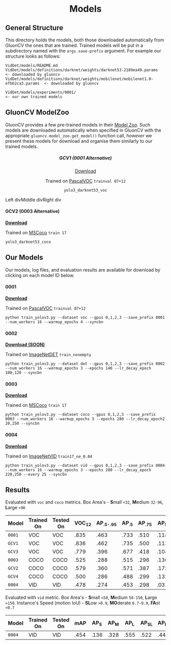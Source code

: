 <h1 align='center'>Models</h1>

## General Structure

This directory holds the models, both those downloaded automatically
from GluonCV the ones that are trained. Trained models will be put in a
subdirectory named with the `args.save-prefix` argument. For example
our structure looks as follows:


```
VidDet/models/README.md
VidDet/models/definitions/darknet/weights/darknet53-2189ea49.params               <- downloaded by gluoncv
VidDet/models/definitions/darknet/weights/mobilenet/mobilenet1.0-efbb2ca3.params  <- downloaded by gluoncv

VidDet/models/experiments/0001/                                                   <- our own trained models

```

## GluonCV ModelZoo
GluonCV provides a few pre-trained models in their
[Model Zoo](https://gluon-cv.mxnet.io/model_zoo/detection.html). Such
models are downloaded automatically when specified in GluonCV with the
appropriate `gluoncv.model_zoo.get_model()` function call, *however*
we present these models for download and organise them similarly to
our trained models.

<div align=center>
<h5>GCV1 (0001 Alternative)</h5> <a href="http://hf.id.au/models/VidDet/GCV1.tar.gz">Download</a>

Trained on [PascalVOC](http://host.robots.ox.ac.uk/pascal/VOC/voc2012/index.html#devkit) `trainval 07+12`

`yolo3_darknet53_voc`
</div>

<div style="display: flex; flex: 1;">
  <div>Left div</div>
  <div>Middle div</div>  
  <div>Right div</div>
</div>

#### GCV2 (0003 Alternative)
[**Download**](http://hf.id.au/models/VidDet/GCV2.tar.gz)

Trained on [MSCoco](http://cocodataset.org/#download) `train 17`

`yolo3_darknet53_coco`


## Our Models
Our models, log files, and evaluation results are available for download
by clicking on each model ID below.

#### 0001
[**Download**](http://hf.id.au/models/VidDet/0001.tar.gz)

Trained on [PascalVOC](http://host.robots.ox.ac.uk/pascal/VOC/voc2012/index.html#devkit) `trainval 07+12`

```
python train_yolov3.py --dataset voc --gpus 0,1,2,3 --save_prefix 0001 --num_workers 16 --warmup_epochs 4 --syncbn
```
#### 0002
[**Download (SOON)**]()

Trained on [ImageNetDET](http://image-net.org/challenges/LSVRC/2017/download-images-1p39.php) `train_nonempty`

```
python train_yolov3.py --dataset det --gpus 0,1,2,3 --save_prefix 0002 --num_workers 16 --warmup_epochs 3 --epochs 140 --lr_decay_epoch 100,120 --syncbn
```
#### 0003
[**Download**](http://hf.id.au/models/VidDet/0003.tar.gz)

Trained on [MSCoco](http://cocodataset.org/#download) `train 17`

```
python train_yolov3.py --dataset coco --gpus 0,1,2,3 --save_prefix 0003 --num_workers 16 --warmup_epochs 3 --epochs 280 --lr_decay_epoch2 20,250 --syncbn
```

#### 0004
[**Download**](http://hf.id.au/models/VidDet/0004.tar.gz)

Trained on [ImageNetVID](http://bvisionweb1.cs.unc.edu/ILSVRC2017/download-videos-1p39.php) `train17_ne_0.04`

```
python train_yolov3.py --dataset vid --gpus 0,1,2,3 --save_prefix 0004 --num_workers 16 --warmup_epochs 3 --epochs 280 --lr_decay_epoch 220,250 --every 25 --syncbn 
```

## Results
Evaluated with `voc` and `coco` metrics. Box Area's - **S**mall `<32`,
 **M**edium `32-96`, **L**arge `>96`

| Model  | Trained On | Tested On | VOC<sub>12</sub> | AP<sub>.5-.95</sub> | AP<sub>.5 | AP<sub>.75</sub> | AP<sub>S</sub> | AP<sub>M</sub> | AP<sub>L</sub> |
|--------|------------|-----------|------------------|---------------------|-----------|------------------|----------------|----------------|----------------|
| `0001` |     VOC    |    VOC    | .835 | .463 | .733 | .510 | .118 | .317 | .559 |
| `GCV1` |     VOC    |    VOC    | .836 | .462 | .735 | .500 | .113 | .304 | .564 |
| `GCV3` |     VOC    |    VOC    | .779 | .396 | .677 | .418 | .104 | .245 | .486 |
| `0003` |    COCO    |   COCO    | .525 | .288 | .515 | .296 | .136 | .306 | .427 |
| `GCV2` |    COCO    |   COCO    | .579 | .360 | .571 | .387 | .173 | .387 | .522 |
| `GCV4` |    COCO    |   COCO    | .500 | .286 | .488 | .299 | .132 | .298 | .423 |
| `0004` |     VID    |    VID    | .478 | .274 | .453 | .298 | .031 | .130 | .330 |

Evaluated with `vid` metric. Box Area's - **S**mall `<50`,
 **M**edium `50-150`, **L**arge `>150`. Instance's Speed (motion IoU) -
 **SL**ow `>0.9`,  **MO**derate `0.7-0.9`, **FA**st `<0.7`

| Model  | Trained On | Tested On | mAP | AP<sub>S</sub> | AP<sub>M</sub> | AP<sub>L</sub> | AP<sub>SL</sub> | AP<sub>MO</sub> | AP<sub>FA</sub> |
|--------|------------|-----------|------------------|---------------------|-----------|------------------|----------------|----------------|----------------|
| `0004` |     VID    |    VID    | .454 | .136 | .328 | .555 | .522 | .442 | .292 |


